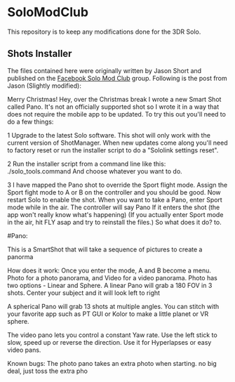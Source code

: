 # SoloModClub

This repository is to keep any modifications done for the 3DR Solo. 

## Shots Installer

The files contained here were originally written by Jason Short and published on the [Facebook Solo Mod Club](https://www.facebook.com/groups/3DRSOLOModClub/?fref=nf) group. Following is the post from Jason (Slightly modified):

Merry Christmas!
Hey, over the Christmas break I wrote a new Smart Shot called Pano. It's not an officially supported shot so I wrote it in a way that does not require the mobile app to be updated. To try this out you'll need to do a few things:

1 Upgrade to the latest Solo software. This shot will only work with the current version of ShotManager. When new updates come along you'll need to factory reset or run the installer script to do a "Sololink settings reset".

2 Run the installer script from a command line like this:
./solo_tools.command
And choose whatever you want to do.

3 I have mapped the Pano shot to override the Sport flight mode. Assign the Sport fight mode to A or B on the controller and you should be good. Now restart Solo to enable the shot.
When you want to take a Pano, enter Sport mode while in the air. The controller will say Pano If it enters the shot (the app won't really know what's happening)
(If you actually enter Sport mode in the air, hit FLY asap and try to reinstall the files.)
So what does it do?
to.


#Pano:

This is a SmartShot that will take a sequence of pictures to create a panorma

How does it work:
Once you enter the mode, A and B become a menu. Photo for a photo panorama, and Video for a video panorama. Photo has two options - Linear and Sphere. A linear Pano will grab a 180 FOV in 3 shots. Center your subject and it will look left to right

A spherical Pano will grab 13 shots at multiple angles. You can stitch with your favorite app such as PT GUI or Kolor to make a little planet or VR sphere.

The video pano lets you control a constant Yaw rate. Use the left stick to slow, speed up or reverse the direction. Use it for Hyperlapses or easy video pans.

Known bugs: The photo pano takes an extra photo when starting. no big deal, just toss the extra pho